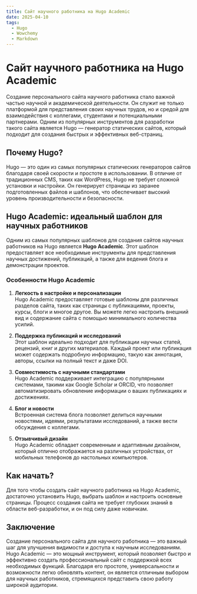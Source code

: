 ```yaml
---
title: Сайт научного работника на Hugo Academic
date: 2025-04-10
tags:
  - Hugo
  - Wowchemy
  - Markdown
---
```


# Сайт научного работника на Hugo Academic

Создание персонального сайта научного работника стало важной частью научной и академической деятельности. Он служит не только платформой для представления своих научных трудов, но и средой для взаимодействия с коллегами, студентами и потенциальными партнерами. Одним из популярных инструментов для разработки такого сайта является Hugo — генератор статических сайтов, который подходит для создания быстрых и эффективных веб-страниц.

## Почему Hugo?

Hugo — это один из самых популярных статических генераторов сайтов благодаря своей скорости и простоте в использовании. В отличие от традиционных CMS, таких как WordPress, Hugo не требует сложной установки и настройки. Он генерирует страницы из заранее подготовленных файлов и шаблонов, что обеспечивает высокий уровень производительности и безопасности.

## Hugo Academic: идеальный шаблон для научных работников

Одним из самых популярных шаблонов для создания сайтов научных работников на Hugo является **Hugo Academic**. Этот шаблон предоставляет все необходимые инструменты для представления научных достижений, публикаций, а также для ведения блога и демонстрации проектов.

### Особенности Hugo Academic

1. **Легкость в настройке и персонализации**  
   Hugo Academic предоставляет готовые шаблоны для различных разделов сайта, таких как страницы с публикациями, проекты, курсы, блоги и многое другое. Вы можете легко настроить внешний вид и содержание сайта с помощью минимального количества усилий.

2. **Поддержка публикаций и исследований**  
   Этот шаблон идеально подходит для публикации научных статей, рецензий, книг и других материалов. Каждый проект или публикация может содержать подробную информацию, такую как аннотация, авторы, ссылки на полный текст и даже DOI.

3. **Совместимость с научными стандартами**  
   Hugo Academic поддерживает интеграцию с популярными системами, такими как Google Scholar и ORCID, что позволяет автоматизировать обновление информации о ваших публикациях и достижениях.

4. **Блог и новости**  
   Встроенная система блога позволяет делиться научными новостями, идеями, результатами исследований, а также вести обсуждения с коллегами.

5. **Отзывчивый дизайн**  
   Hugo Academic обладает современным и адаптивным дизайном, который отлично отображается на различных устройствах, от мобильных телефонов до настольных компьютеров.

## Как начать?

Для того чтобы создать сайт научного работника на Hugo Academic, достаточно установить Hugo, выбрать шаблон и настроить основные страницы. Процесс создания сайта не требует глубоких знаний в области веб-разработки, и он под силу даже новичкам.

## Заключение

Создание персонального сайта для научного работника — это важный шаг для улучшения видимости и доступа к научным исследованиям. Hugo Academic — это мощный инструмент, который позволяет быстро и эффективно создать профессиональный сайт с поддержкой всех необходимых функций. Благодаря его простоте, универсальности и возможности легко обновлять контент, он является отличным выбором для научных работников, стремящихся представить свою работу широкой аудитории.


